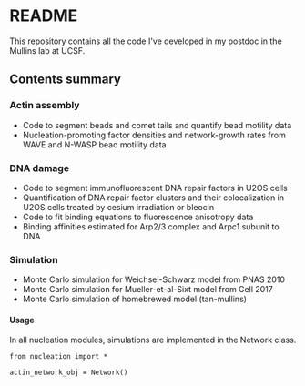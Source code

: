 # README

This repository contains all the code I've developed in my postdoc in the Mullins lab at UCSF.

## Contents summary

### Actin assembly

- Code to segment beads and comet tails and quantify bead motility data
- Nucleation-promoting factor densities and network-growth rates from WAVE and N-WASP bead motility data

### DNA damage

- Code to segment immunofluorescent DNA repair factors in U2OS cells
- Quantification of DNA repair factor clusters and their colocalization in U2OS cells treated by cesium irradiation or bleocin
- Code to fit binding equations to fluorescence anisotropy data
- Binding affinities estimated for Arp2/3 complex and Arpc1 subunit to DNA

### Simulation

- Monte Carlo simulation for Weichsel-Schwarz model from PNAS 2010
- Monte Carlo simulation for Mueller-et-al-Sixt model from Cell 2017
- Monte Carlo simulation of homebrewed model (tan-mullins)

#### Usage

In all nucleation modules, simulations are implemented in the Network class.

~~~
from nucleation import *

actin_network_obj = Network()
~~~

